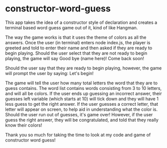 # constructor-word-guess

This app takes the idea of a constructor style of declaration and creates a terminal based word guess game out of it, kind of like Hangman.

The way the game works is that it uses the theme of colors as all the answers. Once the user (in terminal) enters node index.js, the player is greeted and told to enter their name and then asked if they are ready to begin playing. Should the user select that they are not ready to begin playing, the game will say Good bye (name here)! Come back soon!

Should the user say that they are ready to begin playing, however, the game will prompt the user by saying: Let's begin!

The game will tell the user how many total letters the word that they are to guess contains. The word list contains words consisting from 3 to 10 letters, and will all be colors. If the user ends up guessing an incorrect answer, their guesses left variable (which starts at 10) will tick down and they will have 1 less guess to get the right answer. If the user guesses a correct letter, that letter will appear on screen, to help aid in understanding what the color is. Should the user run out of guesses, it's game over! However, if the user guess the right answer, they will be congratulated, and told that they really know their colors!

Thank you so much for taking the time to look at my code and game of constructor word guess!